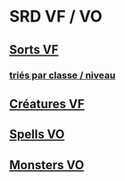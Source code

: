 # SRD VF / VO

## [Sorts VF](spells_hd.md)

### [triés par classe / niveau](spells_hd_by_class_level.md)

## [Créatures VF](monsters_hd.md)

## [Spells VO](spells_vo.md)

## [Monsters VO](monsters_vo.md)
